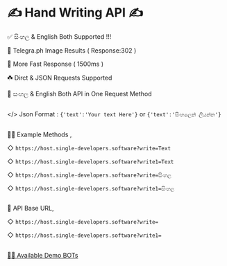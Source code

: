 # ✍️ Hand Writing API ✍️

✅  සිංහල  & English Both Supported !!!

🔰 Telegra.ph Image Results ( Response:302 )

🚀 More Fast Response  ( 1500ms )

☘️ Dirct & JSON Requests Supported

🎲 සංහල & English Both API in One Request Method

##

</> Json Format :  `{'text':'Your text Here'}` or `{'text':'සිංහලෙන් ලියන්න'}`

##

💁‍♂️ Example Methods ,

◇ `https://host.single-developers.software?write=Text`

◇ `https://host.single-developers.software?write1=Text`

◇ `https://host.single-developers.software?write=සිංහල`

◇ `https://host.single-developers.software?write1=සිංහල`

##

🔰 API Base URL,

◇ `https://host.single-developers.software?write=`

◇ `https://host.single-developers.software?write1=`

##

[🙆‍♂️ Available Demo BOTs](https://telegra.ph/Writing-API-Demo-12-27)
